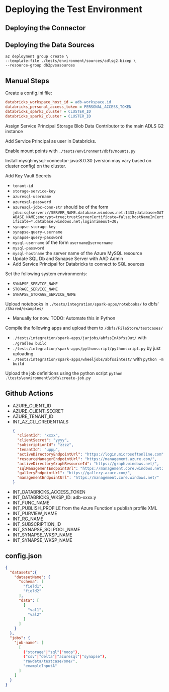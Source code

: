 # Deploying the Test Environment

## Deploying the Connector

## Deploying the Data Sources

```
az deployment group create \
--template-file ./tests/environment/sources/adlsg2.bicep \
--resource-group db2pvsasources

```

## Manual Steps

Create a config.ini file:

```ini
databricks_workspace_host_id = adb-workspace.id
databricks_personal_access_token = PERSONAL_ACCESS_TOKEN
databricks_spark3_cluster = CLUSTER_ID
databricks_spark2_cluster = CLUSTER_ID
```

Assign Service Principal Storage Blob Data Contributor to the main ADLS G2 instance

Add Service Principal as user in Databricks.

Enable mount points with `./tests/environment/dbfs/mounts.py`

Install mysql:mysql-connector-java:8.0.30 (version may vary based on cluster config) on the cluster.

Add Key Vault Secrets
  * `tenant-id`
  * `storage-service-key`
  * `azuresql-username`
  * `azuresql-password`
  * `azuresql-jdbc-conn-str` should be of the form `jdbc:sqlserver://SERVER_NAME.database.windows.net:1433;database=DATABASE_NAME;encrypt=true;trustServerCertificate=false;hostNameInCertificate=*.database.windows.net;loginTimeout=30;`
  * `synapse-storage-key`
  * `synapse-query-username`
  * `synapse-query-password`
  * `mysql-username` of the form `username@servername`
  * `mysql-password`
  * `mysql-hostname` the server name of the Azure MySQL resource
* Update SQL Db and Synapse Server with AAD Admin
* Add Service Principal for Databricks to connect to SQL sources

Set the following system environments:

* `SYNAPSE_SERVICE_NAME`
* `STORAGE_SERVICE_NAME`
* `SYNAPSE_STORAGE_SERVICE_NAME`

Upload notebooks in `./tests/integration/spark-apps/notebooks/` to dbfs' `/Shared/examples/`

* Manually for now. TODO: Automate this in Python

Compile the following apps and upload them to `/dbfs/FileStore/testcases/`

* `./tests/integration/spark-apps/jarjobs/abfssInAbfssOut/` with `./gradlew build`
* `./tests/integration/spark-apps/pythonscript/pythonscript.py` by just uploading.
* `./tests/integration/spark-apps/wheeljobs/abfssintest/` with `python -m build`

Upload the job definitions using the python script `python .\tests\environment\dbfs\create-job.py`

## Github Actions

* AZURE_CLIENT_ID
* AZURE_CLIENT_SECRET
* AZURE_TENANT_ID
* INT_AZ_CLI_CREDENTIALS
  ```json
  {
    "clientId": "xxxx",
    "clientSecret": "yyyy",
    "subscriptionId": "zzzz",
    "tenantId": "μμμμ",
    "activeDirectoryEndpointUrl": "https://login.microsoftonline.com",
    "resourceManagerEndpointUrl": "https://management.azure.com/",
    "activeDirectoryGraphResourceId": "https://graph.windows.net/",
    "sqlManagementEndpointUrl": "https://management.core.windows.net:8443/",
    "galleryEndpointUrl": "https://gallery.azure.com/",
    "managementEndpointUrl": "https://management.core.windows.net/"
  }
  ```
* INT_DATABRICKS_ACCESS_TOKEN
* INT_DATABRICKS_WKSP_ID: adb-xxxx.y
* INT_FUNC_NAME
* INT_PUBLISH_PROFILE from the Azure Function's publish profile XML
* INT_PURVIEW_NAME
* INT_RG_NAME
* INT_SUBSCRIPTION_ID
* INT_SYNAPSE_SQLPOOL_NAME
* INT_SYNAPSE_WKSP_NAME
* INT_SYNAPSE_WKSP_NAME

## config.json

```json
{
  "datasets":{
    "datasetName": {
      "schema": [
        "field1",
        "field2"
      ],
      "data": [
        [
          "val1",
          "val2"
        ]
      ]
    }
  },
  "jobs": {
    "job-name": [
      [
        ("storage"|"sql"|"noop"),
        ("csv"|"delta"|"azuresql"|"synapse"),
        "rawdata/testcase/one/",
        "exampleInputA"
      ]
    ]
  }
}

```
